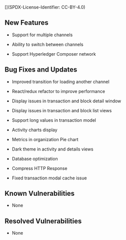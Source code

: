 [](SPDX-License-Identifier: CC-BY-4.0)
## New Features

 * Support for multiple channels

 * Ability to switch between channels

 * Support Hyperledger Composer network


## Bug Fixes and Updates

 * Improved transition for loading another channel

 * React/redux refactor to improve performance

 * Display issues in transaction and block detail window

 * Display issues in transaction and block list views

 * Support long values in transaction model

 * Activity charts display

 * Metrics in organization Pie chart

 * Dark theme in activity and details views

 * Database optimization

 * Compress HTTP Response

 * Fixed transaction modal cache issue


## Known Vulnerabilities

 * None


## Resolved Vulnerabilities

 * None
